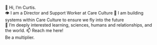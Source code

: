 👋 Hi, I’m Curtis.
<br>
👁️ I am a Director and Support Worker at Care Culture
🚀 I am building systems within Care Culture to ensure we fly into the future
<br>
🌱 I’m deeply interested learning, sciences, humans and relationships, and the world.
📫 Reach me here!
<br>
Be a multiplier.

<!---
CurtisLMartin/CurtisLMartin is a ✨ special ✨ repository because its `README.md` (this file) appears on your GitHub profile.
You can click the Preview link to take a look at your changes.
--->
